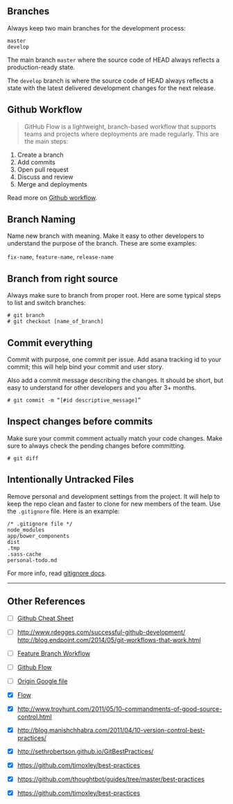 ## Branches

Always keep two main branches for the development process:

```
master
develop
```

The main branch `master` where the source code of HEAD always reflects a production-ready state.

The `develop` branch is where the source code of HEAD always reflects a state with the latest delivered development changes for the next release.


## Github Workflow

> GitHub Flow is a lightweight, branch-based workflow that supports teams and projects where deployments are made regularly. This are the main steps:

1. Create a branch
2. Add commits
3. Open pull request
4. Discuss and review
5. Merge and deployments

Read more on [Github workflow](https://guides.github.com/introduction/flow/).


## Branch Naming

Name new branch with meaning. Make it easy to other developers to understand the purpose of the branch. These are some examples:

`fix-name`, `feature-name`, `release-name`



## Branch from right source

Always make sure to branch from proper root. Here are some typical steps to list and switch branches:


```
# git branch
# git checkout [name_of_branch]
```


## Commit everything

Commit with purpose, one commit per issue. Add asana tracking id to your commit; this will help bind your commit and user story.

Also add a commit message describing the changes. It should be short, but easy to understand for other developers and you after 3+ months.

```
# git commit -m “[#id descriptive_message]”
```



## Inspect changes before commits

Make sure your commit comment actually match your code changes. Make sure to always check the pending changes before committing.


```
# git diff
```



## Intentionally Untracked Files

Remove personal and development settings from the project. It will help to keep the repo clean and faster to clone for new members of the team. Use the `.gitignore` file. Here is an example:


```
/* .gitignore file */
node_modules
app/bower_components
dist
.tmp
.sass-cache
personal-todo.md
```

For more info, read [gitignore docs](http://git-scm.com/docs/gitignore).




**********

## Other References

- [ ] [Github Cheat Sheet](https://training.github.com/kit/downloads/github-git-cheat-sheet.pdf)

- [ ] http://www.rdegges.com/successful-github-development/
http://blog.endpoint.com/2014/05/git-workflows-that-work.html


- [ ] [Feature Branch Workflow](https://www.atlassian.com/git/tutorials/comparing-workflows/feature-branch-workflow)

- [ ] [Github Flow](http://scottchacon.com/2011/08/31/github-flow.html)

- [ ] [Origin Google file](https://docs.google.com/document/d/19jKkIImsozZXb_J9r5sE05FfW1XIKt-XQFkHBpYpJZg/edit#)

- [x] [Flow](https://guides.github.com/introduction/flow/)

- [x] http://www.troyhunt.com/2011/05/10-commandments-of-good-source-control.html

- [x] http://blog.manishchhabra.com/2011/04/10-version-control-best-practices/

- [x] http://sethrobertson.github.io/GitBestPractices/

- [x] https://github.com/timoxley/best-practices

- [x] https://github.com/thoughtbot/guides/tree/master/best-practices

- [x] https://github.com/timoxley/best-practices
